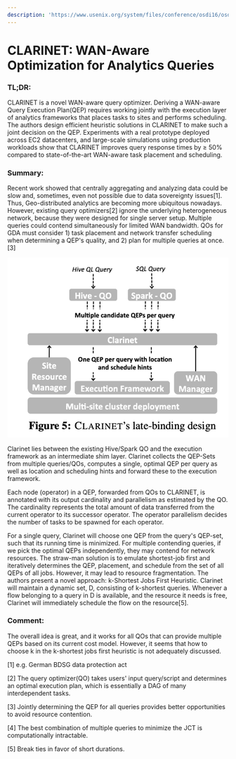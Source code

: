 ```yaml
---
description: 'https://www.usenix.org/system/files/conference/osdi16/osdi16-viswanathan.pdf'
---
```


# CLARINET: WAN-Aware Optimization for Analytics Queries

### TL;DR:

CLARINET is a novel WAN-aware query optimizer. Deriving a WAN-aware Query Execution Plan\(QEP\) requires working jointly with the execution layer of analytics frameworks that places tasks to sites and performs scheduling. The authors design efficient heuristic solutions in CLARINET to make such a joint decision on the QEP. Experiments with a real prototype deployed across EC2 datacenters, and large-scale simulations using production workloads show that CLARINET improves query response times by ≥ 50% compared to state-of-the-art WAN-aware task placement and scheduling.

### Summary:

Recent work showed that centrally aggregating and analyzing data could be slow and, sometimes, even not possible due to data sovereignty issues\[1\]. Thus, Geo-distributed analytics are becoming more ubiquitous nowadays. However, existing query optimizers\[2\] ignore the underlying heterogeneous network, because they were designed for single server setup. Multiple queries could contend simultaneously for limited WAN bandwidth. QOs for GDA must consider 1\) task placement and network transfer scheduling when determining a QEP's quality, and 2\) plan for multiple queries at once.\[3\]

![](../../.gitbook/assets/screen-shot-2019-09-06-at-2.08.49-pm.png)

Clarinet lies between the existing Hive/Spark QO and the execution framework as an intermediate shim layer. Clarinet collects the QEP-Sets from multiple queries/QOs, computes a single, optimal QEP per query as well as location and scheduling hints and forward these to the execution framework. 

Each node \(operator\) in a QEP, forwarded from QOs to CLARINET, is annotated with its output cardinality and parallelism as estimated by the QO. The cardinality represents the total amount of data transferred from the current operator to its successor operator. The operator parallelism decides the number of tasks to be spawned for each operator.

For a single query, Clarinet will choose one QEP from the query's QEP-set, such that its running time is minimized. For multiple contending queries, if we pick the optimal QEPs independently, they may contend for network resources. The straw-man solution is to emulate shortest-job first and iteratively determines the QEP, placement, and schedule from the set of all QEPs of all jobs. However, it may lead to resource fragmentation. The authors present a novel approach: k-Shortest Jobs First Heuristic. Clarinet will maintain a dynamic set, D, consisting of k-shortest queries. Whenever a flow belonging to a query in D is available, and the resource it needs is free, Clarinet will immediately schedule the flow on the resource\[5\].

### Comment: 

The overall idea is great, and it works for all QOs that can provide multiple QEPs based on its current cost model. However, it seems that how to choose k in the k-shortest jobs first heuristic is not adequately discussed.

\[1\]  e.g. German BDSG data protection act 

\[2\]  The query optimizer\(QO\) takes users' input query/script and determines an optimal execution plan, which is essentially a DAG of many interdependent tasks. 

\[3\] Jointly determining the QEP for all queries provides better opportunities to avoid resource contention. 

\[4\] The best combination of multiple queries to minimize the JCT is computationally intractable. 

\[5\] Break ties in favor of short durations.

